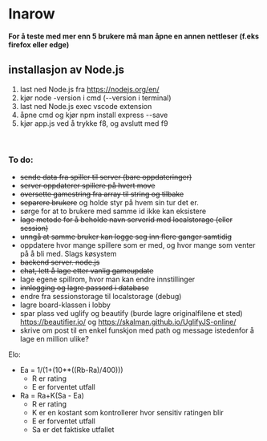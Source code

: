 # Inarow

__For å teste med mer enn 5 brukere må man åpne en annen nettleser (f.eks firefox eller edge)__

## installasjon av Node.js
1. last ned Node.js fra https://nodejs.org/en/
2. kjør node -version i cmd (--version i terminal)
3. last ned Node.js exec vscode extension
4. åpne cmd og kjør npm install express --save
4. kjør app.js ved å trykke f8, og avslutt med f9

</br>

### To do:
* ~~sende data fra spiller til server (bare oppdateringer)~~
* ~~server oppdaterer spillere på hvert move~~
* ~~oversette gamestring fra array til string og tilbake~~
* ~~separere brukere~~ og holde styr på hvem sin tur det er.
* sørge for at to brukere med samme id ikke kan eksistere
* ~~lage metode for å beholde navn serverid med localstorage (eller session)~~
* ~~unngå at samme bruker kan logge seg inn flere ganger samtidig~~
* oppdatere hvor mange spillere som er med, og hvor mange som venter på å bli med. Slags køsystem
* ~~backend server. node.js~~
* ~~chat, lett å lage etter vanlig gameupdate~~
* lage egene spillrom, hvor man kan endre innstillinger
* ~~innlogging og lagre passord i database~~
* endre fra sessionstorage til localstorage (debug)
* lagre board-klassen i lobby
* spar plass ved uglify og beautify (burde lagre originalfilene et sted) https://beautifier.io/ og https://skalman.github.io/UglifyJS-online/
* skrive om post til en enkel funskjon med path og message istedenfor å lage en million ulike?


Elo: 
* Ea = 1/(1+(10**((Rb-Ra)/400)))
    * R er rating
    * E er forventet utfall
* Ra = Ra+K(Sa - Ea)
    * R er rating
    * K er en kostant som kontrollerer hvor sensitiv ratingen blir
    * E er forventet utfall
    * Sa er det faktiske utfallet

